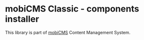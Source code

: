 # mobiCMS Classic - components installer

This library is part of [mobiCMS](https://mobicms.org) Content Management System.
